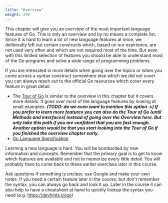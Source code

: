 ```yaml
---
title: "Overview"
weight: 200
---
```


This chapter will give you an overview of the most important language features of Go.
This is only an overview and by no means a complete list.
Since it is hard to learn a lot of new language features at once, we deliberatly left out certain constructs which, based on our expirience, are not used very often and which are not required most of the time.
But even with this limited selection of features you should be able to understand most of the Go programs and solve a wide range of programming problems.

If you are intressted in more details when going over the topics or when you come across a syntax construct somewhere else which we did not cover you can always reach out to the official Go resources which cover every feature in great detail:

* The [Tour of Go](https://go.dev/tour/list) is similar to the overview in this chapter but it covers more details. It goes over most of the language features by looking at small examples.
***(TODO: do we even want to mention this option ->) If you prefer to learn more features you can also do the Tour of Go (until Methods and interfaces) instead of going over the Overview here. But only take this path if you are confident that you are fast enough. Another optioin would be that you start looking into the Tour of Go if you finished the overview chapter early.***
* [Go Language Specification](https://go.dev/ref/spec)

Learning a new language is hard. You will be bombarded by new information and concepts. Remember that the primary goal is to get to know which features are available and not to memorize every little detail. You will probably have to come back to these earlier exercises later in this course. 

Ask questions if something is unclear, use Google and make your own notes.
If you need a certain feature later in the course, but don't remember the syntax, you can always go back and look it up.
Later in the course it can also help to have a cheatsheet at hand to quickly lookup the syntax you need (e.g. https://devhints.io/go)

